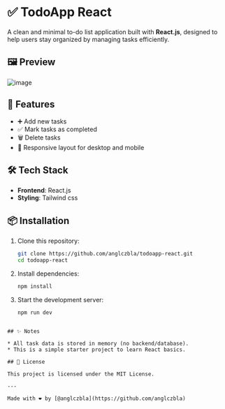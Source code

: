 # ✅ TodoApp React

A clean and minimal to-do list application built with **React.js**, designed to help users stay organized by managing tasks efficiently.
## 🖼️ Preview
![image](https://github.com/user-attachments/assets/920a3911-6b53-44ba-8536-d39bf361c24b)

## 🚀 Features

* ➕ Add new tasks
* ✅ Mark tasks as completed
* 🗑️ Delete tasks
* 📱 Responsive layout for desktop and mobile

## 🛠️ Tech Stack

* **Frontend**: React.js
* **Styling**: Tailwind css

## 📦 Installation

1. Clone this repository:

   ```bash
   git clone https://github.com/anglczbla/todoapp-react.git
   cd todoapp-react
   ```

2. Install dependencies:

   ```bash
   npm install
   ```

3. Start the development server:

   ```bash
   npm run dev
   ```

```

## ✨ Notes

* All task data is stored in memory (no backend/database).
* This is a simple starter project to learn React basics.

## 📄 License

This project is licensed under the MIT License.

---

Made with ❤️ by [@anglczbla](https://github.com/anglczbla)
